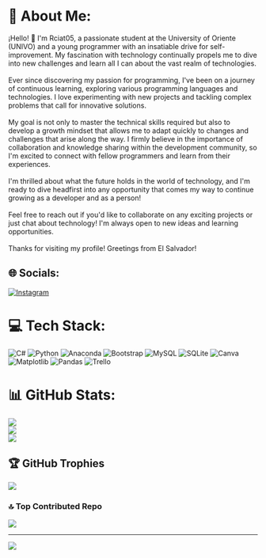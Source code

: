 # 💫 About Me:
¡Hello! 👋 I'm Rciat05, a passionate student at the University of Oriente (UNIVO) and a young programmer with an insatiable drive for self-improvement. My fascination with technology continually propels me to dive into new challenges and learn all I can about the vast realm of technologies.<br><br>Ever since discovering my passion for programming, I've been on a journey of continuous learning, exploring various programming languages and technologies. I love experimenting with new projects and tackling complex problems that call for innovative solutions.<br><br>My goal is not only to master the technical skills required but also to develop a growth mindset that allows me to adapt quickly to changes and challenges that arise along the way. I firmly believe in the importance of collaboration and knowledge sharing within the development community, so I'm excited to connect with fellow programmers and learn from their experiences.<br><br>I'm thrilled about what the future holds in the world of technology, and I'm ready to dive headfirst into any opportunity that comes my way to continue growing as a developer and as a person!<br><br>Feel free to reach out if you'd like to collaborate on any exciting projects or just chat about technology! I'm always open to new ideas and learning opportunities.<br><br>Thanks for visiting my profile!  Greetings from El Salvador!<br>


## 🌐 Socials:
[![Instagram](https://img.shields.io/badge/Instagram-%23E4405F.svg?logo=Instagram&logoColor=white)](https://instagram.com/rciat055) 
# 💻 Tech Stack:
![C#](https://img.shields.io/badge/c%23-%23239120.svg?style=for-the-badge&logo=csharp&logoColor=white) ![Python](https://img.shields.io/badge/python-3670A0?style=for-the-badge&logo=python&logoColor=ffdd54) ![Anaconda](https://img.shields.io/badge/Anaconda-%2344A833.svg?style=for-the-badge&logo=anaconda&logoColor=white) ![Bootstrap](https://img.shields.io/badge/bootstrap-%238511FA.svg?style=for-the-badge&logo=bootstrap&logoColor=white) ![MySQL](https://img.shields.io/badge/mysql-4479A1.svg?style=for-the-badge&logo=mysql&logoColor=white) ![SQLite](https://img.shields.io/badge/sqlite-%2307405e.svg?style=for-the-badge&logo=sqlite&logoColor=white) ![Canva](https://img.shields.io/badge/Canva-%2300C4CC.svg?style=for-the-badge&logo=Canva&logoColor=white) ![Matplotlib](https://img.shields.io/badge/Matplotlib-%23ffffff.svg?style=for-the-badge&logo=Matplotlib&logoColor=black) ![Pandas](https://img.shields.io/badge/pandas-%23150458.svg?style=for-the-badge&logo=pandas&logoColor=white) ![Trello](https://img.shields.io/badge/Trello-%23026AA7.svg?style=for-the-badge&logo=Trello&logoColor=white)
# 📊 GitHub Stats:
![](https://github-readme-stats.vercel.app/api?username=Rciat05&theme=algolia&hide_border=false&include_all_commits=false&count_private=false)<br/>
![](https://github-readme-streak-stats.herokuapp.com/?user=Rciat05&theme=algolia&hide_border=false)<br/>
![](https://github-readme-stats.vercel.app/api/top-langs/?username=Rciat05&theme=algolia&hide_border=false&include_all_commits=false&count_private=false&layout=compact)

## 🏆 GitHub Trophies
![](https://github-profile-trophy.vercel.app/?username=Rciat05&theme=darkhub&no-frame=false&no-bg=false&margin-w=4)

### 🔝 Top Contributed Repo
![](https://github-contributor-stats.vercel.app/api?username=Rciat05&limit=5&theme=dark&combine_all_yearly_contributions=true)

---
[![](https://visitcount.itsvg.in/api?id=Rciat05&icon=8&color=6)](https://visitcount.itsvg.in)

<!-- Proudly created with GPRM ( https://gprm.itsvg.in ) -->
